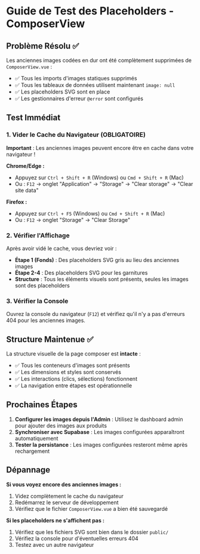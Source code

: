 # Guide de Test des Placeholders - ComposerView

## Problème Résolu ✅

Les anciennes images codées en dur ont été complètement supprimées de `ComposerView.vue` :
- ✅ Tous les imports d'images statiques supprimés
- ✅ Tous les tableaux de données utilisent maintenant `image: null`
- ✅ Les placeholders SVG sont en place
- ✅ Les gestionnaires d'erreur `@error` sont configurés

## Test Immédiat

### 1. Vider le Cache du Navigateur (OBLIGATOIRE)
**Important** : Les anciennes images peuvent encore être en cache dans votre navigateur !

**Chrome/Edge :**
- Appuyez sur `Ctrl + Shift + R` (Windows) ou `Cmd + Shift + R` (Mac)
- Ou : `F12` → onglet "Application" → "Storage" → "Clear storage" → "Clear site data"

**Firefox :**
- Appuyez sur `Ctrl + F5` (Windows) ou `Cmd + Shift + R` (Mac)
- Ou : `F12` → onglet "Storage" → "Clear Storage"

### 2. Vérifier l'Affichage
Après avoir vidé le cache, vous devriez voir :
- **Étape 1 (Fonds)** : Des placeholders SVG gris au lieu des anciennes images
- **Étape 2-4** : Des placeholders SVG pour les garnitures
- **Structure** : Tous les éléments visuels sont présents, seules les images sont des placeholders

### 3. Vérifier la Console
Ouvrez la console du navigateur (`F12`) et vérifiez qu'il n'y a pas d'erreurs 404 pour les anciennes images.

## Structure Maintenue ✅

La structure visuelle de la page composer est **intacte** :
- ✅ Tous les conteneurs d'images sont présents
- ✅ Les dimensions et styles sont conservés
- ✅ Les interactions (clics, sélections) fonctionnent
- ✅ La navigation entre étapes est opérationnelle

## Prochaines Étapes

1. **Configurer les images depuis l'Admin** : Utilisez le dashboard admin pour ajouter des images aux produits
2. **Synchroniser avec Supabase** : Les images configurées apparaîtront automatiquement
3. **Tester la persistance** : Les images configurées resteront même après rechargement

## Dépannage

**Si vous voyez encore des anciennes images :**
1. Videz complètement le cache du navigateur
2. Redémarrez le serveur de développement
3. Vérifiez que le fichier `ComposerView.vue` a bien été sauvegardé

**Si les placeholders ne s'affichent pas :**
1. Vérifiez que les fichiers SVG sont bien dans le dossier `public/`
2. Vérifiez la console pour d'éventuelles erreurs 404
3. Testez avec un autre navigateur
